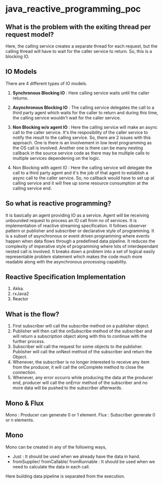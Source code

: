 # java_reactive_programming_poc

## What is the problem with the exiting thread per request model?
Here, the calling service creates a separate thread for each request, but the calling thread will have to wait for the caller service to return. So, this is a blocking IO.


## IO Models
There are 4 different types of IO models.

1. **Synchronous Blocking IO** : Here calling service waits until the caller returns.

2. **Asynchronous Blocking IO** : The calling service delegates the call to a third party agent which waits for the caller to return and during this time, the calling service wouldn't
wait for the caller service.

3. **Non Blocking w/o agent IO** : Here the calling service will make an async call to the caller service. It's the resposibility of the caller service to notify the result to the 
calling service. So, there are 2 issues with this approach. One is there is an involvement in low level programming as the OS call is involved. Another one is there can be many nesting 
callback in the source service code as there may be multiple calls to multiple services dependening on the logic.

4. Non Blocking with agent IO : Here the calling service will delegate the call to a third party agent and it's the job of that agent to establish a async call to the caller service.
So, no callback would have to set up at calling service and it will free up some resource consumption at the calling service end.



## So what is reactive programming?
It is basically an agent providing IO as a service. Agent will be receiving unbounded request to process an IO call from no of services. It is implementation of reactive streaming
specification. It follows observer pattern or publisher and subscriber or declarative style of programming. It is a subset of asynchronous or event driven programming where events happen when data flows through a predefined data
pipeline. It reduces the complexity of imperative style of programming where lots of interdependant nested call is involved. It breaks down a problem into a set of logical easily 
representable problem statement which makes the code much more readable along with the asynchronous processing capability.

## Reactive Specification Implementation

1. Akka.
2. rxJava2
3. Reactor

## What is the flow?
1. First subscriber will call the subscribe method on a publisher object.
2. Publisher will then call the onSubscribe method of the subscriber and will return a subscription object along with this to continue with the further process.
3. Subscriber will call the request for some objects to the publisher. Publisher will call the onNext method of the subscriber and return the Object.
4. Whenever, the subscriber is no longer interested to receive any item from the producer, it will call the onComplete method to close the connection.
5. Whenever, any error occurrs while producing the data at the producer end, producer will call the onError method of the subscriber and no more data will be pushed to 
the subscriber afterwards.

## Mono & Flux
Mono : Producer can generate 0 or 1 element.
Flux : Subscriber generate 0 or n elements.

## Mono
Mono can be created in any of the following ways,
- Just : It should be used when we already have the data in hand.
- fromSupplier/ fromCallable/ fromRunnable : It should be used when we need to calculate the data in each call.

Here building data pipeline is separated from the execution. 
 
